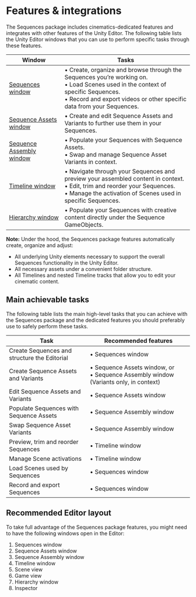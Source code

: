 # Features & integrations

The Sequences package includes cinematics-dedicated features and integrates with other features of the Unity Editor. The following table lists the Unity Editor windows that you can use to perform specific tasks through these features.

| **Window** | **Tasks** |
|------------|--------------|
| [Sequences window](sequences-window.md) | • Create, organize and browse through the Sequences you’re working on.<br />• Load Scenes used in the context of specific Sequences.<br />• Record and export videos or other specific data from your Sequences. |
| [Sequence Assets window](sequence-assets-window.md) | • Create and edit Sequence Assets and Variants to further use them in your Sequences. |
| [Sequence Assembly window](sequence-assembly-window.md) | • Populate your Sequences with Sequence Assets.<br />• Swap and manage Sequence Asset Variants in context. |
| [Timeline window](timeline-window.md) | • Navigate through your Sequences and preview your assembled content in context.<br />• Edit, trim and reorder your Sequences.<br />• Manage the activation of Scenes used in specific Sequences. |
| [Hierarchy window](hierarchy-window.md) | • Populate your Sequences with creative content directly under the Sequence GameObjects. |

**Note:** Under the hood, the Sequences package features automatically create, organize
and adjust:
-   All underlying Unity elements necessary to support the overall Sequences functionality in the Unity Editor.
-   All necessary assets under a convenient folder structure.
-   All Timelines and nested Timeline tracks that allow you to edit your cinematic content.


## Main achievable tasks

The following table lists the main high-level tasks that you can achieve with the Sequences package and the dedicated features you should preferably use to safely perform these tasks.

| **Task** | **Recommended features** |
|----------|--------------------------|
| Create Sequences and structure the Editorial | • Sequences window |
| Create Sequence Assets and Variants | • Sequence Assets window, or<br />• Sequence Assembly window (Variants only, in context) |
| Edit Sequence Assets and Variants | • Sequence Assets window |
| Populate Sequences with Sequence Assets | • Sequence Assembly window |
| Swap Sequence Asset Variants | • Sequence Assembly window |
| Preview, trim and reorder Sequences | • Timeline window |
| Manage Scene activations | • Timeline window |
| Load Scenes used by Sequences | • Sequences window |
| Record and export Sequences | • Sequences window |


## Recommended Editor layout

To take full advantage of the Sequences package features, you might need to have the following windows open in the Editor:

1.  Sequences window
2.  Sequence Assets window
3.  Sequence Assembly window
4.  Timeline window
5.  Scene view
6.  Game view
7.  Hierarchy window
8.  Inspector
